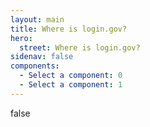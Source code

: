 ```yaml
---
layout: main
title: Where is login.gov?
hero:
  street: Where is login.gov?
sidenav: false
components:
  - Select a component: 0
  - Select a component: 1
---
```

 false